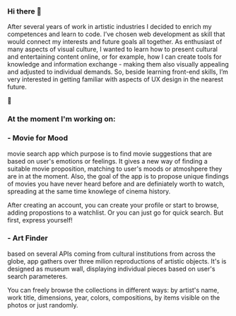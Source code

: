 ### Hi there 👋

After several years of work in artistic industries I decided to enrich my competences and learn to code. I’ve chosen web development as skill that would connect my interests and future goals all together. As enthusiast of many aspects of visual culture, I wanted to learn how to present cultural and entertaining content online, or for example, how I can create tools for knowledge and information exchange - making them also visually appealing and adjusted to individual demands. So, beside learning front-end skills, I’m very interested in getting familiar with aspects of UX design in the nearest future.

🔭 
### At the moment I'm working on: 

### - Movie for Mood
movie search app which purpose is to find movie suggestions that are based on user's emotions or feelings. It gives a new way of finding a suitable movie     proposition, matching to user's moods or atmoshpere they are in at the moment. Also, the goal of the app is to propose unique findings of movies you have never heard before and are definiately worth to watch, spreading at the same time knowlege of cinema history.  

After creating an account, you can create your profile or start to browse, adding propostions to a watchlist. Or you can just go for quick search. But first, express yourself!  


### - Art Finder
based on several APIs coming from cultural institutions from across the globe, app gathers over three milion reproductions of artistic objects. It's is designed as museum wall, displaying individual pieces based on user's search parameteres. 

You can freely browse the collections in different ways: by artist's name, work title, dimensions, year, colors, compositions, by items visible on the photos or just randomly. 



<!--
**MariuszUrban/mariuszurban** is a ✨ _special_ ✨ repository because its `README.md` (this file) appears on your GitHub profile.





Here are some ideas to get you started:

- 🔭 I’m currently working on ...
- 🌱 I’m currently learning ...
- 👯 I’m looking to collaborate on ...
- 🤔 I’m looking for help with ...
- 💬 Ask me about ...
- 📫 How to reach me: ...
- 😄 Pronouns: ...
- ⚡ Fun fact: ...
-->
